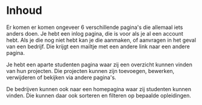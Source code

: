 # Inhoud

Er komen er komen ongeveer 6 verschillende pagina's die allemaal iets anders doen. Je hebt een inlog pagina, die is voor als je al een account hebt. Als je die nog niet hebt kan je die aanmaken, of aanvragen in het geval van een bedrijf. Die krijgt een mailtje met een andere link naar een andere pagina.

Je hebt een aparte studenten pagina waar zij een overzicht kunnen vinden van hun projecten. Die projecten kunnen zijn toevoegen, bewerken, verwijderen of bekijken via andere pagina's.

De bedrijven kunnen ook naar een homepagina waar zij studenten kunnen vinden. Die kunnen daar ook sorteren en filteren op bepaalde opleidingen.
